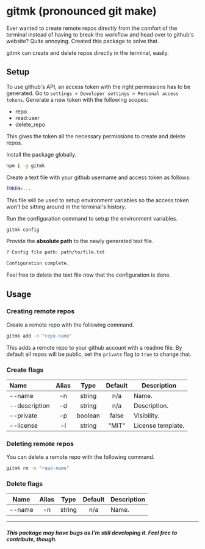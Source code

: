 # gitmk (pronounced git make)

Ever wanted to create remote repos directly from the comfort of the terminal instead of having to break the workflow and head over to github's website? Quite annoying. Created this package to solve that.

gitmk can create and delete repos directly in the terminal, easily.

## Setup

To use github's API, an access token with the right permissions has to be generated. Go to `settings > Developer settings > Personal access tokens`. Generate a new token with the following scopes:

- repo
- read:user
- delete_repo

This gives the token all the necessary permissions to create and delete repos.

Install the package globally.

```bash
npm i -g gitmk
```

Create a text file with your github username and access token as follows:

```bash
TOKEN=...
```

This file will be used to setup environment variables so the access token won't be sitting around in the terminal's history.

Run the configuration command to setup the environment variables.

```bash
gitmk config
```

Provide the **absolute path** to the newly generated text file.

```bash
? Config file path: path/to/file.txt

Configuration complete.
```

Feel free to delete the text file now that the configuration is done.

## Usage

### Creating remote repos

Create a remote repo with the following command.

```bash
gitmk add -n "repo-name"
```

This adds a remote repo to your github account with a readme file. By default all repos will be public, set the `private` flag to `true` to change that.

### Create flags

| Name          | Alias |  Type   | Default | Description       |
| :------------ | :---: | :-----: | :-----: | ----------------- |
| --name        |  -n   | string  |   n/a   | Name.             |
| --description |  -d   | string  |   n/a   | Description.      |
| --private     |  -p   | boolean |  false  | Visibility.       |
| --license     |  -l   | string  |  "MIT"  | License template. |

### Deleting remote repos

You can delete a remote repo with the following command.

```bash
gitmk rm -n "repo-name"
```

### Delete flags

| Name   | Alias |  Type  | Default | Description |
| ------ | :---: | :----: | :-----: | ----------- |
| --name |  -n   | string |   n/a   | Name.       |

<hr/>

##### This package may have bugs as I'm still developing it. Feel free to contribute, though.
